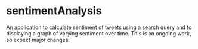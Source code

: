 sentimentAnalysis
=================

An application to calculate sentiment of tweets using a search query and to displaying a graph of varying sentiment over time. This is an ongoing work, so expect major changes.
